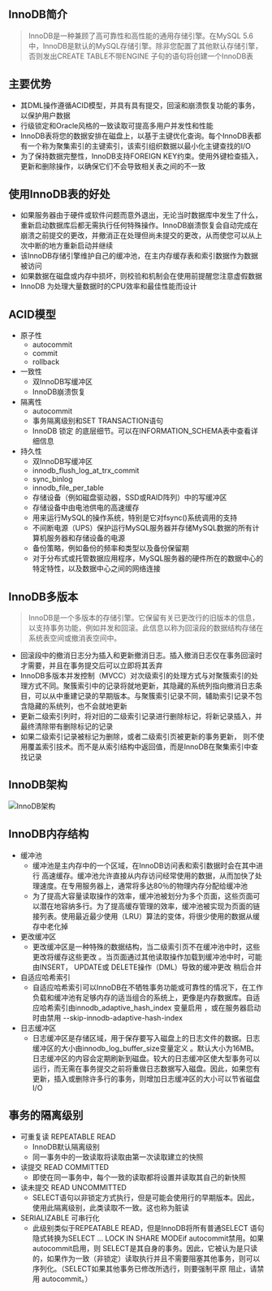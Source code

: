 ## InnoDB简介
> InnoDB是一种兼顾了高可靠性和高性能的通用存储引擎。在MySQL 5.6中，InnoDB是默认的MySQL存储引擎。除非您配置了其他默认存储引擎，否则发出CREATE TABLE不带ENGINE 子句的语句将创建一个InnoDB表

## 主要优势
* 其DML操作遵循ACID模型，并具有具有提交，回滚和崩溃恢复功能的事务，以保护用户数据
* 行级锁定和Oracle风格的一致读取可提高多用户并发性和性能
* InnoDB表将您的数据安排在磁盘上，以基于主键优化查询。每个InnoDB表都有一个称为聚集索引的主键索引，该索引组织数据以最小化主键查找的I/O
* 为了保持数据完整性，InnoDB支持FOREIGN KEY约束。使用外键检查插入，更新和删除操作，以确保它们不会导致相关表之间的不一致

## 使用InnoDB表的好处
* 如果服务器由于硬件或软件问题而意外退出，无论当时数据库中发生了什么，重新启动数据库后都无需执行任何特殊操作。InnoDB崩溃恢复会自动完成在崩溃之前提交的更改，并撤消正在处理但尚未提交的更改，从而使您可以从上次中断的地方重新启动并继续
* 该InnoDB存储引擎维护自己的缓冲池，在主内存缓存表和索引数据作为数据被访问
* 如果数据在磁盘或内存中损坏，则校验和机制会在使用前提醒您注意虚假数据
* InnoDB 为处理大量数据时的CPU效率和最佳性能而设计

## ACID模型
* 原子性
  * autocommit
  * commit
  * rollback
* 一致性
  * 双InnoDB写缓冲区
  * InnoDB崩溃恢复 
* 隔离性
  * autocommit
  * 事务隔离级别和SET TRANSACTION语句
  * InnoDB 锁定 的底层细节。可以在INFORMATION_SCHEMA表中查看详细信息 
* 持久性
  * 双InnoDB写缓冲区
  *  innodb_flush_log_at_trx_commit
  *  sync_binlog
  *  innodb_file_per_table
  *  存储设备（例如磁盘驱动器，SSD或RAID阵列）中的写缓冲区
  *  存储设备中由电池供电的高速缓存
  *  用来运行MySQL的操作系统，特别是它对fsync()系统调用的支持
  *  不间断电源（UPS）保护运行MySQL服务器并存储MySQL数据的所有计算机服务器和存储设备的电源
  *  备份策略，例如备份的频率和类型以及备份保留期
  *  对于分布式或托管数据应用程序，MySQL服务器的硬件所在的数据中心的特定特性，以及数据中心之间的网络连接

## InnoDB多版本
> InnoDB是一个多版本的存储引擎。它保留有关已更改行的旧版本的信息，以支持事务功能，例如并发和回滚。此信息以称为回滚段的数据结构存储在系统表空间或撤消表空间中。
* 回滚段中的撤消日志分为插入和更新撤消日志。插入撤消日志仅在事务回滚时才需要，并且在事务提交后可以立即将其丢弃
* InnoDB多版本并发控制（MVCC）对次级索引的处理方式与对聚簇索引的处理方式不同。聚簇索引中的记录将就地更新，其隐藏的系统列指向撤消日志条目，可以从中重建记录的早期版本。与聚簇索引记录不同，辅助索引记录不包含隐藏的系统列，也不会就地更新
* 更新二级索引列时，将对旧的二级索引记录进行删除标记，将新记录插入，并最终清除带有删除标记的记录
* 如果二级索引记录被标记为删除，或者二级索引页被更新的事务更新， 则不使用覆盖索引技术。而不是从索引结构中返回值，而是InnoDB在聚集索引中查找记录

## InnoDB架构
![InnoDB架构](https://dev.mysql.com/doc/refman/5.6/en/images/innodb-architecture.png)

## InnoDB内存结构
* 缓冲池
  * 缓冲池是主内存中的一个区域，在InnoDB访问表和索引数据时会在其中进行 高速缓存。缓冲池允许直接从内存访问经常使用的数据，从而加快了处理速度。在专用服务器上，通常将多达80％的物理内存分配给缓冲池
  * 为了提高大容量读取操作的效率，缓冲池被划分为多个页面，这些页面可以潜在地容纳多行。为了提高缓存管理的效率，缓冲池被实现为页面的链接列表。使用最近最少使用（LRU）算法的变体，将很少使用的数据从缓存中老化掉
* 更改缓冲区
   * 更改缓冲区是一种特殊的数据结构，当二级索引页不在缓冲池中时，这些 更改将缓存这些更改 。当页面通过其他读取操作加载到缓冲池中时，可能由INSERT， UPDATE或 DELETE操作（DML）导致的缓冲更改 稍后合并
* 自适应哈希索引
  * 自适应哈希索引可以InnoDB在不牺牲事务功能或可靠性的情况下，在工作负载和缓冲池有足够内存的适当组合的系统上，更像是内存数据库。自适应哈希索引由innodb_adaptive_hash_index 变量启用 ，或在服务器启动时由禁用 --skip-innodb-adaptive-hash-index
* 日志缓冲区
  * 日志缓冲区是存储区域，用于保存要写入磁盘上的日志文件的数据。日志缓冲区的大小由innodb_log_buffer_size变量定义 。默认大小为16MB。日志缓冲区的内容会定期刷新到磁盘。较大的日志缓冲区使大型事务可以运行，而无需在事务提交之前将重做日志数据写入磁盘。因此，如果您有更新，插入或删除许多行的事务，则增加日志缓冲区的大小可以节省磁盘I/O

## 事务的隔离级别
* 可重复读 REPEATABLE READ
  * InnoDB默认隔离级别 
  *  同一事务中的一致读取将读取由第一次读取建立的快照
* 读提交 READ COMMITTED
  * 即使在同一事务中，每个一致的读取都将设置并读取其自己的新快照
* 读未提交 READ UNCOMMITTED
  * SELECT语句以非锁定方式执行，但是可能会使用行的早期版本。因此，使用此隔离级别，此类读取不一致。这也称为脏读 
* SERIALIZABLE 可串行化
  *  此级别类似于REPEATABLE READ，但是InnoDB将所有普通SELECT 语句隐式转换为SELECT ... LOCK IN SHARE MODEif autocommit禁用。如果 autocommit启用，则 SELECT是其自身的事务。因此，它被认为是只读的，如果作为一致（非锁定）读取执行并且不需要阻塞其他事务，则可以序列化。（SELECT如果其他事务已修改所选行，则要强制平原 阻止，请禁用 autocommit。）
